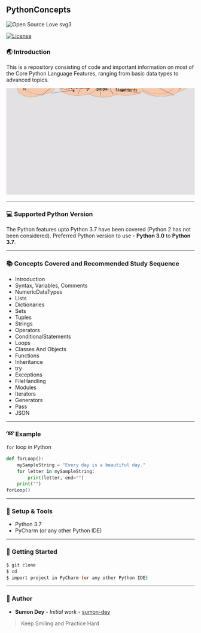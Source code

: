 ## PythonConcepts

![Open Source Love svg3](https://badges.frapsoft.com/os/v3/open-source.svg?v=103 "Open Source Love")

[![License](https://img.shields.io/badge/License-Apache%202.0-blue.svg?style=for-the-badge "Apache License")][license]

###  :earth_asia: Introduction
This is a repository consisting of code and important information on most of the Core Python Language Features, ranging from basic data types to advanced topics. 

![PythonConcepts Demo](images/PythonConcepts.gif)

***

###  :computer: Supported Python Version
The Python features upto Python 3.7 have been covered (Python 2 has not been considered). Preferred Python version to use - **Python 3.0** to **Python 3.7**.

***

###  :books: Concepts Covered and Recommended Study Sequence
* Introduction
* Syntax, Variables, Comments
* NumericDataTypes
* Lists
* Dictionaries
* Sets
* Tuples
* Strings
* Operators
* ConditionalStatements
* Loops
* Classes And Objects
* Functions
* Inheritance
* try
* Exceptions
* FileHandling 
* Modules
* Iterators
* Generators
* Pass
* JSON

***

###  :loop: Example
`for` loop in Python
```python
def forLoop():
	mySampleString = "Every day is a beautiful day."
	for letter in mySampleString:
		print(letter, end="")
	print("")
forLoop()	
```
***

###  :wrench: Setup & Tools
* Python 3.7
* PyCharm (or any other Python IDE)

***
	
###  :running: Getting Started
```sh
$ git clone 
$ cd 
$ import project in PyCharm (or any other Python IDE)
```
***

###  :pencil: Author

* **Sumon Dey** - *Initial work* - [sumon-dey](https://github.com/sumon-dey "Sumon Dey") 

>Keep Smiling and Practice Hard 

[license]: https://opensource.org/licenses/Apache-2.0



